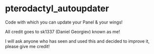 # pterodactyl_autoupdater

Code with which you can update your Panel & your wings!



All credit goes to sk1337 (Daniel Georgiev) known as me!


I will ask anyone who has seen and used this and decided to improve it, please give me credit!
